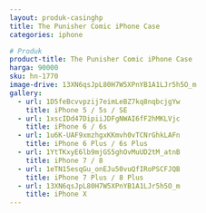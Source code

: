 ```yaml
---
layout: produk-casinghp
title: The Punisher Comic iPhone Case
categories: iphone

# Produk
product-title: The Punisher Comic iPhone Case
harga: 90000
sku: hn-1770
image-drive: 13XN6qsJpL80H7W5XPnYB1A1LJr5h5O_m
gallery:
  - url: 1D5feBcvvpzij7eimLeBZ7kq8nqbcjgYw
    title: iPhone 5 / 5s / SE
  - url: 1xscIDd47DipiiJDFgNWAI6fF2hMKLVjc
    title: iPhone 6 / 6s
  - url: 1u6K-UAF9xmzhgxKKmvh0vTCNrGhkLAFn
    title: iPhone 6 Plus / 6s Plus
  - url: 1YtTKxyE6lb9mjGS5ghOvMuUD2tM_atnB
    title: iPhone 7 / 8
  - url: 1eTN15esqGu_onEJu50vuQfIRoPSCFJQB
    title: iPhone 7 Plus / 8 Plus
  - url: 13XN6qsJpL80H7W5XPnYB1A1LJr5h5O_m
    title: iPhone X
---
```

